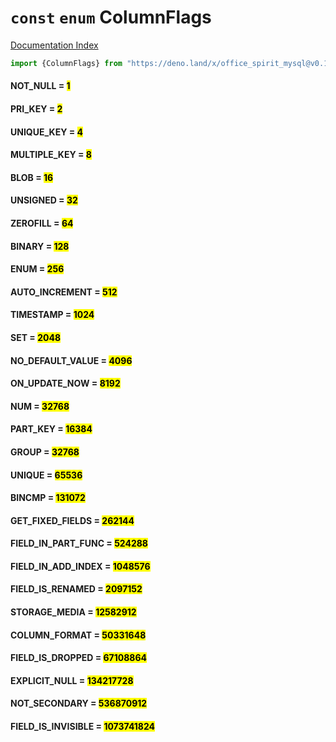 # `const` `enum` ColumnFlags

[Documentation Index](../README.md)

```ts
import {ColumnFlags} from "https://deno.land/x/office_spirit_mysql@v0.19.9/mod.ts"
```

#### NOT\_NULL = <mark>1</mark>



#### PRI\_KEY = <mark>2</mark>



#### UNIQUE\_KEY = <mark>4</mark>



#### MULTIPLE\_KEY = <mark>8</mark>



#### BLOB = <mark>16</mark>



#### UNSIGNED = <mark>32</mark>



#### ZEROFILL = <mark>64</mark>



#### BINARY = <mark>128</mark>



#### ENUM = <mark>256</mark>



#### AUTO\_INCREMENT = <mark>512</mark>



#### TIMESTAMP = <mark>1024</mark>



#### SET = <mark>2048</mark>



#### NO\_DEFAULT\_VALUE = <mark>4096</mark>



#### ON\_UPDATE\_NOW = <mark>8192</mark>



#### NUM = <mark>32768</mark>



#### PART\_KEY = <mark>16384</mark>



#### GROUP = <mark>32768</mark>



#### UNIQUE = <mark>65536</mark>



#### BINCMP = <mark>131072</mark>



#### GET\_FIXED\_FIELDS = <mark>262144</mark>



#### FIELD\_IN\_PART\_FUNC = <mark>524288</mark>



#### FIELD\_IN\_ADD\_INDEX = <mark>1048576</mark>



#### FIELD\_IS\_RENAMED = <mark>2097152</mark>



#### STORAGE\_MEDIA = <mark>12582912</mark>



#### COLUMN\_FORMAT = <mark>50331648</mark>



#### FIELD\_IS\_DROPPED = <mark>67108864</mark>



#### EXPLICIT\_NULL = <mark>134217728</mark>



#### NOT\_SECONDARY = <mark>536870912</mark>



#### FIELD\_IS\_INVISIBLE = <mark>1073741824</mark>




